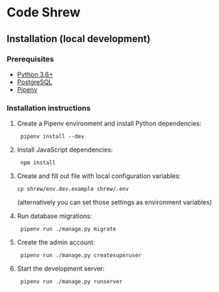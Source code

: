 # Code Shrew

## Installation (local development)

### Prerequisites

- [Python 3.6+](https://www.python.org/)
- [PostgreSQL](https://www.postgresql.org/)
- [Pipenv](https://pipenv.org/)

### Installation instructions

1. Create a Pipenv environment and install Python dependencies:

        pipenv install --dev
        
2. Install JavaScript dependencies:

        npm install

3. Create and fill out file with local configuration variables:

       cp shrew/env.dev.example shrew/.env
    (alternatively you can set those settings as environment variables)

4. Run database migrations:

        pipenv run ./manage.py migrate
        
5. Create the admin account:

        pipenv run ./manage.py createsuperuser

6. Start the development server:

        pipenv run ./manage.py runserver
